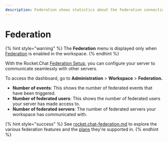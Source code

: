 ```yaml
---
description: Federation shows statistics about the federation connection on your server.
---
```


# Federation

{% hint style="warning" %}
The **Federation** menu is displayed only when [Federation](workspace.md#federation-info) is enabled in the workspace.
{% endhint %}

With the Rocket.Chat [Federation Setup](settings/federation/), you can configure your server to communicate seamlessly with other servers.

To access the dashboard, go to **Administration** > **Workspace** > **Federation.**

* **Number of events**: This shows the number of federated events that have been triggered.
* **Number of federated users**: This shows the number of federated users your server has made access to.
* **Number of federated servers**: The number of federated servers your workspace has communicated with.

{% hint style="success" %}
See [rocket.chat-federation.md](../rocket.chat-federation.md "mention") to explore the various federation features and the [plans](../../readme/our-plans.md) they're supported in.
{% endhint %}
